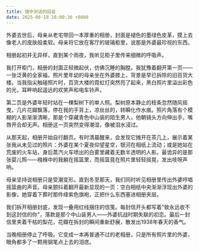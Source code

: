 ```yaml
---
title: 镜中对话的回音
date: 2025-08-18 16:00:36 +0800
---
```


外婆去世后，母亲从老宅带回一本厚重的相册，封面是褪色的墨绿色皮革，摸上去像老人的皮肤般柔软。母亲将它放在客厅的玻璃柜里，说那是外婆最珍视的东西。

相册起初并无异样，直到某个雨夜，我听见柜子里传来细微的呼吸声。

我打开柜门，相册的封面正轻微起伏，仿佛沉睡的胸膛。我犹豫着翻开第一页——一张泛黄的全家福，照片里年幼的母亲坐在外婆膝上，背景是早已拆除的旧百货大楼。当我指尖触碰照片时，百货大楼的霓虹灯突然亮了起来，黑白照片里溢出彩色的光，耳畔响起遥远的欢笑声和电车铃声。

第二页是外婆年轻时站在一棵梨树下的单人照。梨树原本静止的枝条忽然随风摇曳，几片花瓣飘落，停在我的手背上，凉丝丝的，转瞬化作水痕。照片角落有个模糊的人影渐渐清晰，那是个穿藏青色中山装的陌生男人，他朝镜头方向伸出手，嘴唇开合却无声。相册这一页突然变得潮湿，像被泪水浸过。

从那天起，相册开始自行翻页。有时清晨醒来，会发现它摊开在茶几上，展示着某张我从未见过的照片：外婆在某个夏夜仰望星空，银河在相纸上流动；或是她站在荒废的火车站，身后蒸汽火车喷出的白雾里藏着无数半透明的人影。最诡异的是那张婴儿照——襁褓中的我躺在摇篮里，而摇篮竟在照片里轻轻摇晃，发出吱呀声响。

母亲坚持说相册只是受潮变形。直到冬至那天，我们同时听见相册里传出外婆哼唱摇篮曲的声音。母亲颤抖着翻开最新显现的一页：空白相纸中央渐渐浮现出外婆的影像，她穿着下葬时那件绛紫色旗袍，正把什么东西塞进相册夹层。

我们拆开相册封底，发现一叠用红线捆住的信笺。每封信开头都写着"致永远收不到这封信的你"，落款是那个中山装男人——外婆抗战时期失联的初恋。最后一封信里夹着干枯的梨花，花瓣在拆封的瞬间重新舒展，散发出1938年春天的香气。

当晚相册停止了呼吸。它变成一本再普通不过的老相册，只是所有照片里的外婆，眼角都多了一颗用钢笔点上去的泪痣。
